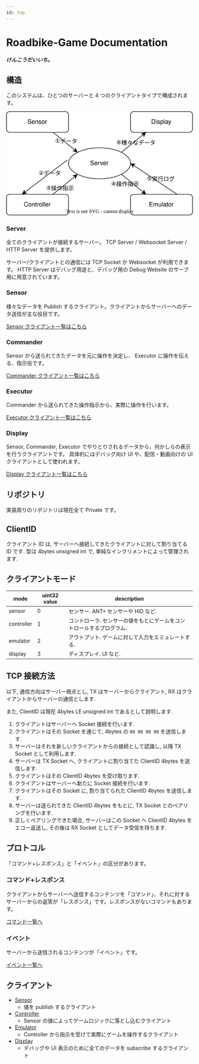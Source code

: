 ```yaml
---
id: top
---
```


# Roadbike-Game Documentation

**_けんこうだいいち。_**

## 構造

このシステムは、ひとつのサーバーと 4 つのクライアントタイプで構成されます。

![a](entities.svg)

### Server

全てのクライアントが接続するサーバー。
TCP Server / Websocket Server / HTTP Server を提供します。

サーバー/クライアントとの通信には TCP Socket か Websocket が利用できます。
HTTP Server はデバッグ用途と、デバッグ用の Debug Website のサーブ用に用意されています。

### Sensor

様々なデータを Publish するクライアント。クライアントからサーバーへのデータ送信が主な役目です。

[Sensor クライアント一覧はこちら](client/sensor/index.md)

### Commander

Sensor から送られてきたデータを元に操作を決定し、 Executor に操作を伝える、指示役です。

[Commander クライアント一覧はこちら](client/controller/index.md)

### Executor

Commander から送られてきた操作指示から、実際に操作を行います。

[Executor クライアント一覧はこちら](client/emulator/index.md)

### Display

Sensor, Commander, Executor でやりとりされるデータから、何かしらの表示を行うクライアントです。
具体的にはデバッグ向け UI や、配信・動画向けの UI クライアントとして使われます。

[Display クライアント一覧はこちら](client/display/index.md)

## リポジトリ

実装周りのリポジトリは現在全て Private です。

## ClientID

クライアント ID は, サーバーへ接続してきたクライアントに対して割り当てる ID です. 型は 4bytes unsigned int で, 単純なインクリメントによって管理されます.

## クライアントモード

| mode       | uint32 value | description                                                           |
| ---------- | ------------ | --------------------------------------------------------------------- |
| sensor     | 0            | センサー. ANT+ センサーや HID など.                                   |
| controller | 1            | コントローラ. センサーの値をもとにゲームをコントロールするプログラム. |
| emulator   | 2            | アウトプット. ゲームに対して入力をエミュレートする.                   |
| display    | 3            | ディスプレイ. UI など.                                                |

## TCP 接続方法

以下, 通信方向はサーバー視点とし, TX はサーバーからクライアント, RX はクライアントからサーバーの通信とします.

また, ClientID は現在 4bytes LE unsigned int であるとして説明します.

1. クライアントはサーバーへ Socket 接続を行います.
1. クライアントはその Socket を通じて, 4bytes の `00 00 00 00` を送信します.
1. サーバーはそれを新しいクライアントからの接続として認識し, 以降 TX Socket として利用します.
1. サーバーは TX Socket へ, クライアントに割り当てた ClientID 4bytes を送信します.
1. クライアントはその ClientID 4bytes を受け取ります.
1. クライアントはサーバーへ新たに Socket 接続を行います.
1. クライアントはその Socket に, 割り当てられた ClientID 4bytes を送信します.
1. サーバーは送られてきた ClientID 4bytes をもとに, TX Socket とのペアリングを行います.
1. 正しくペアリングできた場合, サーバーはこの Socket へ ClientID 4bytes をエコー返送し, その後は RX Socket としてデータ受信を待ちます.

## プロトコル

「コマンド+レスポンス」と「イベント」の区分があります。

### コマンド+レスポンス

クライアントからサーバーへ送信するコンテンツを「コマンド」、それに対するサーバーからの返答が「レスポンス」です。レスポンスがないコマンドもあります。

[コマンド一覧へ](commands/index.md)

### イベント

サーバーから送信されるコンテンツが「イベント」です。

[イベント一覧へ](events/index.md)

## クライアント

-   [Sensor](sensor/index.md)
    -   値を publish するクライアント
-   [Controller](controller/index.md)
    -   Sensor の値によってゲームロジックに落とし込むクライアント
-   [Emulator](emulator/index.md)
    -   Controller から指示を受けて実際にゲームを操作するクライアント
-   [Display](display/index.md)
    -   デバッグや UI 表示のために全てのデータを subscribe するクライアント
